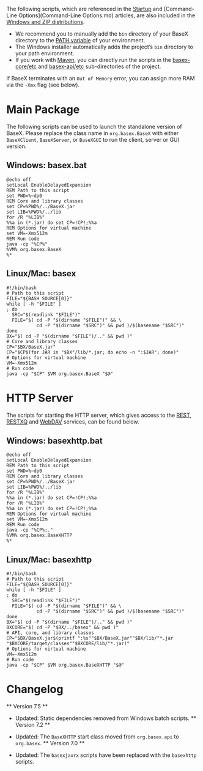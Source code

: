  


 
The following scripts, which are referenced in the [Startup](Startup.md) and [Command-Line Options](Command-Line Options.md) articles, are also included in the [Windows and ZIP distributions](http://basex.org/products/download/). 

  * We recommend you to manually add the `bin` directory of your BaseX directory to the [PATH variable](http://en.wikipedia.org/wiki/PATH_(variable)) of your environment. 
 * The Windows installer automatically adds the project’s `bin` directory to your path environment. 
 * If you work with [Maven](Maven.md), you can directly run the scripts in the [basex-core/etc](https://github.com/BaseXdb/basex/tree/master/basex-core/etc) and [basex-api/etc](https://github.com/BaseXdb/basex/tree/master/basex-api/etc) sub-directories of the project. 
 
If BaseX terminates with an `Out of Memory` error, you can assign more RAM via the `-Xmx` flag (see below). 

 
# Main Package

The following scripts can be used to launch the standalone version of BaseX. Please replace the class name in `org.basex.BaseX` with either `BaseXClient`, `BaseXServer`, or `BaseXGUI` to run the client, server or GUI version. 


## Windows: basex.bat

    @echo off
    setLocal EnableDelayedExpansion
    REM Path to this script
    set PWD=%~dp0
    REM Core and library classes
    set CP=%PWD%/../BaseX.jar
    set LIB=%PWD%/../lib
    for /R "%LIB%"
    %%a in (*.jar) do set CP=!CP!;%%a
    REM Options for virtual machine
    set VM=-Xmx512m
    REM Run code
    java -cp "%CP%"
    %VM% org.basex.BaseX
    %*


## Linux/Mac: basex

    #!/bin/bash
    # Path to this script
    FILE="${BASH_SOURCE[0]}"
    while [ -h "$FILE" ]
    ; do
      SRC="$(readlink "$FILE")"
      FILE="$( cd -P "$(dirname "$FILE")" && \
               cd -P "$(dirname "$SRC")" && pwd )/$(basename "$SRC")"
    done
    BX="$( cd -P "$(dirname "$FILE")/.." && pwd )"
    # Core and library classes
    CP="$BX/BaseX.jar"
    CP="$CP$(for JAR in "$BX"/lib/*.jar; do echo -n ":$JAR"; done)"
    # Options for virtual machine
    VM=-Xmx512m
    # Run code
    java -cp "$CP" $VM org.basex.BaseX "$@"

 
# HTTP Server

The scripts for starting the HTTP server, which gives access to the [REST](REST.md), [RESTXQ](RESTXQ.md) and [WebDAV](WebDAV.md) services, can be found below. 


## Windows: basexhttp.bat

    @echo off
    setLocal EnableDelayedExpansion
    REM Path to this script
    set PWD=%~dp0
    REM Core and library classes
    set CP=%PWD%/../BaseX.jar
    set LIB=%PWD%/../lib
    for /R "%LIB%"
    %%a in (*.jar) do set CP=!CP!;%%a
    for /R "%LIB%"
    %%a in (*.jar) do set CP=!CP!;%%a
    REM Options for virtual machine
    set VM=-Xmx512m
    REM Run code
    java -cp "%CP%;."
    %VM% org.basex.BaseXHTTP
    %*


## Linux/Mac: basexhttp

    #!/bin/bash
    # Path to this script
    FILE="${BASH_SOURCE[0]}"
    while [ -h "$FILE" ]
    ; do
      SRC="$(readlink "$FILE")"
      FILE="$( cd -P "$(dirname "$FILE")" && \
               cd -P "$(dirname "$SRC")" && pwd )/$(basename "$SRC")"
    done
    BX="$( cd -P "$(dirname "$FILE")/.." && pwd )"
    BXCORE="$( cd -P "$BX/../basex" && pwd )"
    # API, core, and library classes
    CP="$BX/BaseX.jar$(printf ":%s""$BX/BaseX.jar""$BX/lib/"*.jar "$BXCORE/target/classes""$BXCORE/lib/"*.jar)"
    # Options for virtual machine
    VM=-Xmx512m
    # Run code
    java -cp "$CP" $VM org.basex.BaseXHTTP "$@"

 
# Changelog
** Version 7.5 **

 * Updated: Static dependencies removed from Windows batch scripts. 
** Version 7.2 **

 * Updated: The `BaseXHTTP` start class moved from `org.basex.api` to `org.basex`. 
** Version 7.0 **

 * Updated: The `basexjaxrx` scripts have been replaced with the `basexhttp` scripts. 
